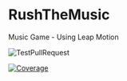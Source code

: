 # RushTheMusic
Music Game - Using Leap Motion


![TestPullRequest](https://github.com/AlohaGames/RushTheMusic/actions/workflows/develop.yml/badge.svg?branch=develop)

[![Coverage](../../blob/gh-pages/badge_linecoverage.svg "Line Coverage")](https://alohagames.github.io/RushTheMusic)
